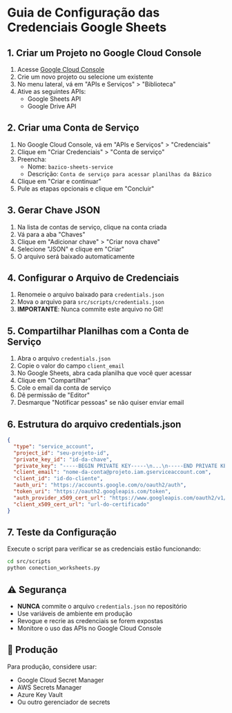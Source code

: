 # Guia de Configuração das Credenciais Google Sheets

## 1. Criar um Projeto no Google Cloud Console

1. Acesse [Google Cloud Console](https://console.cloud.google.com/)
2. Crie um novo projeto ou selecione um existente
3. No menu lateral, vá em "APIs e Serviços" > "Biblioteca"
4. Ative as seguintes APIs:
   - Google Sheets API
   - Google Drive API

## 2. Criar uma Conta de Serviço

1. No Google Cloud Console, vá em "APIs e Serviços" > "Credenciais"
2. Clique em "Criar Credenciais" > "Conta de serviço"
3. Preencha:
   - Nome: `bazico-sheets-service`
   - Descrição: `Conta de serviço para acessar planilhas da Bázico`
4. Clique em "Criar e continuar"
5. Pule as etapas opcionais e clique em "Concluir"

## 3. Gerar Chave JSON

1. Na lista de contas de serviço, clique na conta criada
2. Vá para a aba "Chaves"
3. Clique em "Adicionar chave" > "Criar nova chave"
4. Selecione "JSON" e clique em "Criar"
5. O arquivo será baixado automaticamente

## 4. Configurar o Arquivo de Credenciais

1. Renomeie o arquivo baixado para `credentials.json`
2. Mova o arquivo para `src/scripts/credentials.json`
3. **IMPORTANTE**: Nunca commite este arquivo no Git!

## 5. Compartilhar Planilhas com a Conta de Serviço

1. Abra o arquivo `credentials.json`
2. Copie o valor do campo `client_email`
3. No Google Sheets, abra cada planilha que você quer acessar
4. Clique em "Compartilhar"
5. Cole o email da conta de serviço
6. Dê permissão de "Editor"
7. Desmarque "Notificar pessoas" se não quiser enviar email

## 6. Estrutura do arquivo credentials.json

```json
{
  "type": "service_account",
  "project_id": "seu-projeto-id",
  "private_key_id": "id-da-chave",
  "private_key": "-----BEGIN PRIVATE KEY-----\n...\n-----END PRIVATE KEY-----\n",
  "client_email": "nome-da-conta@projeto.iam.gserviceaccount.com",
  "client_id": "id-do-cliente",
  "auth_uri": "https://accounts.google.com/o/oauth2/auth",
  "token_uri": "https://oauth2.googleapis.com/token",
  "auth_provider_x509_cert_url": "https://www.googleapis.com/oauth2/v1/certs",
  "client_x509_cert_url": "url-do-certificado"
}
```

## 7. Teste da Configuração

Execute o script para verificar se as credenciais estão funcionando:

```bash
cd src/scripts
python conection_worksheets.py
```

## ⚠️ Segurança

- **NUNCA** commite o arquivo `credentials.json` no repositório
- Use variáveis de ambiente em produção
- Revogue e recrie as credenciais se forem expostas
- Monitore o uso das APIs no Google Cloud Console

## 🔧 Produção

Para produção, considere usar:

- Google Cloud Secret Manager
- AWS Secrets Manager
- Azure Key Vault
- Ou outro gerenciador de secrets
